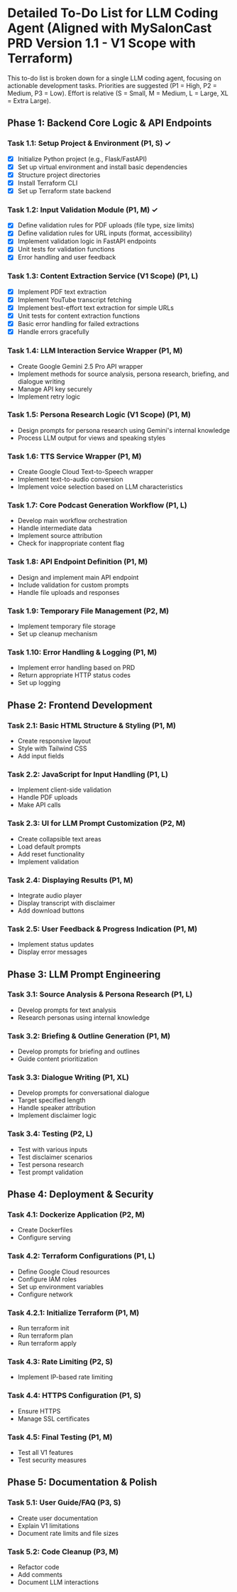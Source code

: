 # Detailed To-Do List for LLM Coding Agent (Aligned with MySalonCast PRD Version 1.1 - V1 Scope with Terraform)

This to-do list is broken down for a single LLM coding agent, focusing on actionable development tasks. Priorities are suggested (P1 = High, P2 = Medium, P3 = Low). Effort is relative (S = Small, M = Medium, L = Large, XL = Extra Large).

## Phase 1: Backend Core Logic & API Endpoints

### Task 1.1: Setup Project & Environment (P1, S) ✓
- [x] Initialize Python project (e.g., Flask/FastAPI)
- [x] Set up virtual environment and install basic dependencies
- [x] Structure project directories
- [x] Install Terraform CLI
- [x] Set up Terraform state backend

### Task 1.2: Input Validation Module (P1, M) ✓
- [x] Define validation rules for PDF uploads (file type, size limits)
- [x] Define validation rules for URL inputs (format, accessibility)
- [x] Implement validation logic in FastAPI endpoints
- [x] Unit tests for validation functions
- [x] Error handling and user feedback

### Task 1.3: Content Extraction Service (V1 Scope) (P1, L)
- [x] Implement PDF text extraction
- [x] Implement YouTube transcript fetching
- [x] Implement best-effort text extraction for simple URLs
- [x] Unit tests for content extraction functions
- [x] Basic error handling for failed extractions
- [x] Handle errors gracefully

### Task 1.4: LLM Interaction Service Wrapper (P1, M)
- Create Google Gemini 2.5 Pro API wrapper
- Implement methods for source analysis, persona research, briefing, and dialogue writing
- Manage API key securely
- Implement retry logic

### Task 1.5: Persona Research Logic (V1 Scope) (P1, M)
- Design prompts for persona research using Gemini's internal knowledge
- Process LLM output for views and speaking styles

### Task 1.6: TTS Service Wrapper (P1, M)
- Create Google Cloud Text-to-Speech wrapper
- Implement text-to-audio conversion
- Implement voice selection based on LLM characteristics

### Task 1.7: Core Podcast Generation Workflow (P1, L)
- Develop main workflow orchestration
- Handle intermediate data
- Implement source attribution
- Check for inappropriate content flag

### Task 1.8: API Endpoint Definition (P1, M)
- Design and implement main API endpoint
- Include validation for custom prompts
- Handle file uploads and responses

### Task 1.9: Temporary File Management (P2, M)
- Implement temporary file storage
- Set up cleanup mechanism

### Task 1.10: Error Handling & Logging (P1, M)
- Implement error handling based on PRD
- Return appropriate HTTP status codes
- Set up logging

## Phase 2: Frontend Development

### Task 2.1: Basic HTML Structure & Styling (P1, M)
- Create responsive layout
- Style with Tailwind CSS
- Add input fields

### Task 2.2: JavaScript for Input Handling (P1, L)
- Implement client-side validation
- Handle PDF uploads
- Make API calls

### Task 2.3: UI for LLM Prompt Customization (P2, M)
- Create collapsible text areas
- Load default prompts
- Add reset functionality
- Implement validation

### Task 2.4: Displaying Results (P1, M)
- Integrate audio player
- Display transcript with disclaimer
- Add download buttons

### Task 2.5: User Feedback & Progress Indication (P1, M)
- Implement status updates
- Display error messages

## Phase 3: LLM Prompt Engineering

### Task 3.1: Source Analysis & Persona Research (P1, L)
- Develop prompts for text analysis
- Research personas using internal knowledge

### Task 3.2: Briefing & Outline Generation (P1, M)
- Develop prompts for briefing and outlines
- Guide content prioritization

### Task 3.3: Dialogue Writing (P1, XL)
- Develop prompts for conversational dialogue
- Target specified length
- Handle speaker attribution
- Implement disclaimer logic

### Task 3.4: Testing (P2, L)
- Test with various inputs
- Test disclaimer scenarios
- Test persona research
- Test prompt validation

## Phase 4: Deployment & Security

### Task 4.1: Dockerize Application (P2, M)
- Create Dockerfiles
- Configure serving

### Task 4.2: Terraform Configurations (P1, L)
- Define Google Cloud resources
- Configure IAM roles
- Set up environment variables
- Configure network

### Task 4.2.1: Initialize Terraform (P1, M)
- Run terraform init
- Run terraform plan
- Run terraform apply

### Task 4.3: Rate Limiting (P2, S)
- Implement IP-based rate limiting

### Task 4.4: HTTPS Configuration (P1, S)
- Ensure HTTPS
- Manage SSL certificates

### Task 4.5: Final Testing (P1, M)
- Test all V1 features
- Test security measures

## Phase 5: Documentation & Polish

### Task 5.1: User Guide/FAQ (P3, S)
- Create user documentation
- Explain V1 limitations
- Document rate limits and file sizes

### Task 5.2: Code Cleanup (P3, M)
- Refactor code
- Add comments
- Document LLM interactions
